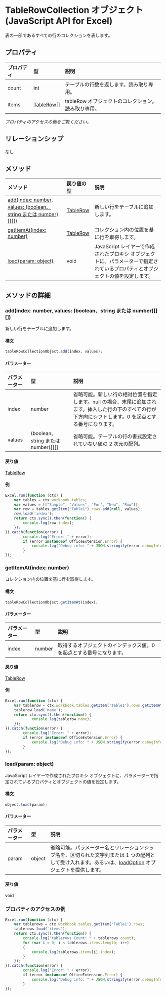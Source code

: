﻿# TableRowCollection オブジェクト (JavaScript API for Excel)

表の一部であるすべての行のコレクションを表します。

## プロパティ

| プロパティ     | 型   |説明
|:---------------|:--------|:----------|
|count|int|テーブルの行数を返します。読み取り専用。|
|Items|[TableRow[]](tablerow.md)|tableRow オブジェクトのコレクション。読み取り専用。|

_プロパティのアクセスの[例](#例)をご覧ください。_

## リレーションシップ
なし


## メソッド

| メソッド           | 戻り値の型    |説明|
|:---------------|:--------|:----------|
|[add(index: number, values: (boolean、string または number)[][])](#addindex-number-values-boolean-string-または-number)|[TableRow](tablerow.md)|新しい行をテーブルに追加します。|
|[getItemAt(index: number)](#getitematindex-number)|[TableRow](tablerow.md)|コレクション内の位置を基に行を取得します。|
|[load(param: object)](#loadparam-object)|void|JavaScript レイヤーで作成されたプロキシ オブジェクトに、パラメーターで指定されているプロパティとオブジェクトの値を設定します。|

## メソッドの詳細


### add(index: number, values: (boolean、string または number)[][])
新しい行をテーブルに追加します。

#### 構文
```js
tableRowCollectionObject.add(index, values);
```

#### パラメーター
| パラメーター    | 型   |説明|
|:---------------|:--------|:----------|
|index|number|省略可能。新しい行の相対位置を指定します。null の場合、末尾に追加されます。挿入した行の下のすべての行が下方向にシフトします。0 を起点とする番号になります。|
|values|(boolean、string または number)[][]|省略可能。テーブルの行の書式設定されていない値の 2 次元の配列。|

#### 戻り値
[TableRow](tablerow.md)

#### 例

```js
Excel.run(function (ctx) { 
    var tables = ctx.workbook.tables;
    var values = [["Sample", "Values", "For", "New", "Row"]];
    var row = tables.getItem("Table1").rows.add(null, values);
    row.load('index');
    return ctx.sync().then(function() {
        console.log(row.index);
    });
}).catch(function(error) {
        console.log("Error: " + error);
        if (error instanceof OfficeExtension.Error) {
            console.log("Debug info: " + JSON.stringify(error.debugInfo));
        }
});
```

### getItemAt(index: number)
コレクション内の位置を基に行を取得します。

#### 構文
```js
tableRowCollectionObject.getItemAt(index);
```

#### パラメーター
| パラメーター    | 型   |説明|
|:---------------|:--------|:----------|
|index|number|取得するオブジェクトのインデックス値。0 を起点とする番号になります。|

#### 戻り値
[TableRow](tablerow.md)

#### 例

```js
Excel.run(function (ctx) { 
    var tablerow = ctx.workbook.tables.getItem('Table1').rows.getItemAt(0);
    tablerow.load('name');
    return ctx.sync().then(function() {
            console.log(tablerow.name);
    });
}).catch(function(error) {
        console.log("Error: " + error);
        if (error instanceof OfficeExtension.Error) {
            console.log("Debug info: " + JSON.stringify(error.debugInfo));
        }
});
```

### load(param: object)
JavaScript レイヤーで作成されたプロキシ オブジェクトに、パラメーターで指定されているプロパティとオブジェクトの値を設定します。

#### 構文
```js
object.load(param);
```

#### パラメーター
| パラメーター    | 型   |説明|
|:---------------|:--------|:----------|
|param|object|省略可能。パラメーター名とリレーションシップ名を、区切られた文字列または 1 つの配列として受け入れます。あるいは、[loadOption](loadoption.md) オブジェクトを提供します。|

#### 戻り値
void
### プロパティのアクセスの例

```js
Excel.run(function (ctx) { 
    var tablerows = ctx.workbook.tables.getItem('Table1').rows;
    tablerows.load('items');
    return ctx.sync().then(function() {
        console.log("tablerows Count: " + tablerows.count);
        for (var i = 0; i < tablerows.items.length; i++)
        {
            console.log(tablerows.items[i].index);
        }
    });
}).catch(function(error) {
        console.log("Error: " + error);
        if (error instanceof OfficeExtension.Error) {
            console.log("Debug info: " + JSON.stringify(error.debugInfo));
        }
});
```
